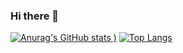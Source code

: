### Hi there 👋
[![Anurag's GitHub stats](https://github-readme-stats.vercel.app/api?username=songrise&show_icons=true&theme=dracula)
)](https://github.com/anuraghazra/github-readme-stats)
[![Top Langs](https://github-readme-stats.vercel.app/api/top-langs/?username=songrise&theme=dracula)](https://github.com/anuraghazra/github-readme-stats)

<!--
**songrise/songrise** is a ✨ _special_ ✨ repository because its `README.md` (this file) appears on your GitHub profile.

Here are some ideas to get you started:

- 🔭 I’m currently working on ...
- 🌱 I’m currently learning ...
- 👯 I’m looking to collaborate on ...
- 🤔 I’m looking for help with ...
- 💬 Ask me about ...
- 📫 How to reach me: ...
- 😄 Pronouns: ...
- ⚡ Fun fact: ...
-->
